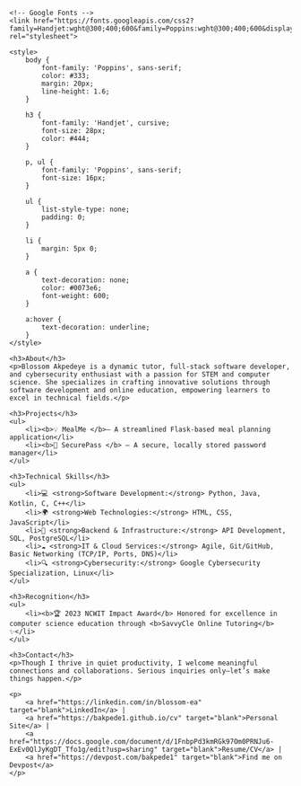 <!DOCTYPE html>
<html lang="en">
<head>
    <meta charset="UTF-8">
    <meta name="viewport" content="width=device-width, initial-scale=1.0">
    <title>Blossom Akpedeye</title>
    
    <!-- Google Fonts -->
    <link href="https://fonts.googleapis.com/css2?family=Handjet:wght@300;400;600&family=Poppins:wght@300;400;600&display=swap" rel="stylesheet">

    <style>
        body {
            font-family: 'Poppins', sans-serif;
            color: #333;
            margin: 20px;
            line-height: 1.6;
        }

        h3 {
            font-family: 'Handjet', cursive;
            font-size: 28px;
            color: #444;
        }

        p, ul {
            font-family: 'Poppins', sans-serif;
            font-size: 16px;
        }

        ul {
            list-style-type: none;
            padding: 0;
        }

        li {
            margin: 5px 0;
        }

        a {
            text-decoration: none;
            color: #0073e6;
            font-weight: 600;
        }

        a:hover {
            text-decoration: underline;
        }
    </style>
</head>
<body>

    <h3>About</h3>
    <p>Blossom Akpedeye is a dynamic tutor, full-stack software developer, and cybersecurity enthusiast with a passion for STEM and computer science. She specializes in crafting innovative solutions through software development and online education, empowering learners to excel in technical fields.</p>

    <h3>Projects</h3>
    <ul>
        <li><b>💡 MealMe </b>– A streamlined Flask-based meal planning application</li>
        <li><b>🔐 SecurePass </b> – A secure, locally stored password manager</li>
    </ul>

    <h3>Technical Skills</h3>
    <ul>
        <li>💻 <strong>Software Development:</strong> Python, Java, Kotlin, C, C++</li>
        <li>🌍 <strong>Web Technologies:</strong> HTML, CSS, JavaScript</li>
        <li>🔧 <strong>Backend & Infrastructure:</strong> API Development, SQL, PostgreSQL</li>
        <li>☁ <strong>IT & Cloud Services:</strong> Agile, Git/GitHub, Basic Networking (TCP/IP, Ports, DNS)</li>
        <li>🔍 <strong>Cybersecurity:</strong> Google Cybersecurity Specialization, Linux</li>
    </ul>

    <h3>Recognition</h3>
    <ul>
        <li><b>🏆 2023 NCWIT Impact Award</b> Honored for excellence in computer science education through <b>SavvyCle Online Tutoring</b> ✨</li>
    </ul>

    <h3>Contact</h3>
    <p>Though I thrive in quiet productivity, I welcome meaningful connections and collaborations. Serious inquiries only—let’s make things happen.</p>

    <p> 
        <a href="https://linkedin.com/in/blossom-ea" target="blank">LinkedIn</a> | 
        <a href="https://bakpede1.github.io/cv" target="blank">Personal Site</a> | 
        <a href="https://docs.google.com/document/d/1FnbpPd3kmRGk97Om0PRNJu6-ExEv0QlJyKgDT_Tfo1g/edit?usp=sharing" target="blank">Resume/CV</a> |
        <a href="https://devpost.com/bakpede1" target="blank">Find me on Devpost</a>
    </p>

</body>
</html>
